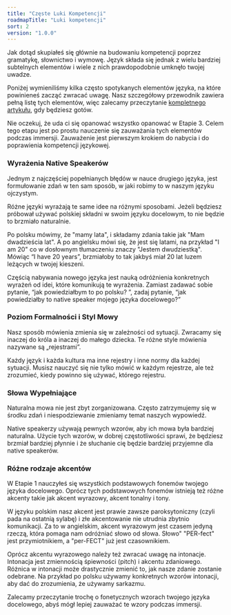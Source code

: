 ```yaml
---
title: "Częste Luki Kompetencji"
roadmapTitle: "Luki kompetencji"
sort: 2
version: "1.0.0"
---
```


Jak dotąd skupiałeś się głównie na budowaniu kompetencji poprzez gramatykę, słownictwo i wymowę. Język składa się jednak z wielu bardziej subtelnych elementów i wiele z nich prawdopodobnie umknęło twojej uwadze.

Poniżej wymieniliśmy kilka często spotykanych elementów języka, na które powinieneś zacząć zwracać uwagę. Nasz szczegółowy przewodnik zawiera pełną listę tych elementów, więc zalecamy przeczytanie [kompletnego artykułu][competence-article], gdy będziesz gotów.

Nie oczekuj, że uda ci się opanować wszystko opanować w Etapie 3. Celem tego etapu jest po prostu nauczenie się zauważania tych elementów podczas immersji. Zauważenie jest pierwszym krokiem do nabycia i do poprawienia kompetencji językowej.

### Wyrażenia Native Speakerów
Jednym z najczęściej popełnianych błędów w nauce drugiego języka, jest formułowanie zdań w ten sam sposób, w jaki robimy to w naszym języku ojczystym.

Różne języki wyrażają te same idee na różnymi sposobami. Jeżeli będziesz próbował używać polskiej składni w swoim języku docelowym, to nie będzie to brzmiało naturalnie.

Po polsku mówimy, że "mamy lata", i składamy zdania takie jak "Mam dwadzieścia lat". A po angielsku mówi się, że jest się latami, na przykład "I am 20" co w dosłownym tłumaczeniu znaczy "Jestem dwudziestką". Mówiąc “I have 20 years”, brzmiałoby to tak jakbyś miał 20 lat luzem leżących w twojej kieszeni.

Częścią nabywania nowego języka jest nauką odróżnienia konkretnych wyrażeń od idei, które komunikują te wyrażenia. Zamiast zadawać sobie pytanie, “jak powiedziałbym to po polsku? ”, zadaj pytanie, “jak powiedziałby to native speaker mojego języka docelowego?”

### Poziom Formalności i Styl Mowy
Nasz sposób mówienia zmienia się w zależności od sytuacji. Zwracamy się inaczej do króla a inaczej do małego dziecka. Te różne style mówienia nazywane są „rejestrami”.

Każdy język i każda kultura ma inne rejestry i inne normy dla każdej sytuacji. Musisz nauczyć się nie tylko mówić w każdym rejestrze, ale też zrozumieć, kiedy powinno się używać, którego rejestru.

### Słowa Wypełniające
Naturalna mowa nie jest zbyt zorganizowana. Często zatrzymujemy się w środku zdań i niespodziewanie zmieniamy temat naszych wypowiedź.

Native speakerzy używają pewnych wzorów, aby ich mowa była bardziej naturalna. Użycie tych wzorów, w dobrej częstotliwości sprawi, że będziesz brzmiał bardziej płynnie i że słuchanie cię będzie bardziej przyjemne dla native speakerów.

### Różne rodzaje akcentów
W Etapie 1 nauczyłeś się wszystkich podstawowych fonemów twojego języka docelowego. Oprócz tych podstawowych fonemów istnieją też różne akcenty takie jak akcent wyrazowy, akcent tonalny i tony.

W języku polskim nasz akcent jest prawie zawsze paroksytoniczny (czyli pada na ostatnią sylabę) i złe akcentowanie nie utrudnia zbytnio komunikacji. Za to w angielskim, akcent wyrazowym jest czasem jedyną rzeczą, która pomaga nam odróżniać słowo od słowa. Słowo" "PER-fect" jest przymiotnikiem, a "per-FECT" już jest czasownikiem.

Oprócz akcentu wyrazowego należy też zwracać uwagę na intonacje. Intonacja jest zmiennością śpiewności (pitch) i akcentu zdaniowego. Różnica w intonacji może drastycznie zmienić to, jak nasze zdanie zostanie odebrane. Na przykład po polsku używamy konkretnych wzorów intonacji, aby dać do zrozumienia, że używamy sarkazmu.

Zalecamy przeczytanie trochę o fonetycznych wzorach twojego języka docelowego, abyś mógł lepiej zauważać te wzory podczas immersji.


[competence-article]: /roadmap/stage-3/c/speaking-competence